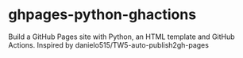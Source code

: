 # ghpages-python-ghactions
Build a GitHub Pages site with Python, an HTML template and GitHub Actions. Inspired by  danielo515/TW5-auto-publish2gh-pages 
